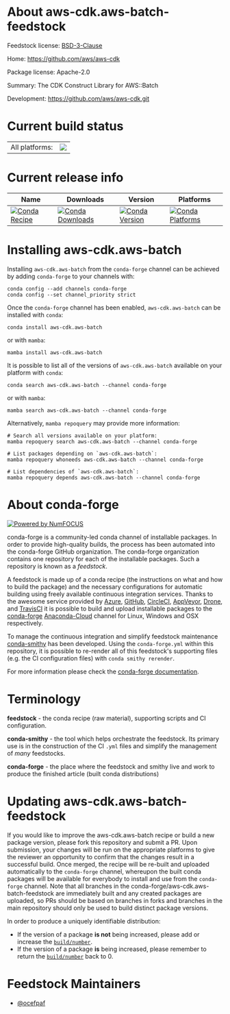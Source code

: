 About aws-cdk.aws-batch-feedstock
=================================

Feedstock license: [BSD-3-Clause](https://github.com/conda-forge/aws-cdk.aws-batch-feedstock/blob/main/LICENSE.txt)

Home: https://github.com/aws/aws-cdk

Package license: Apache-2.0

Summary: The CDK Construct Library for AWS::Batch

Development: https://github.com/aws/aws-cdk.git

Current build status
====================


<table><tr><td>All platforms:</td>
    <td>
      <a href="https://dev.azure.com/conda-forge/feedstock-builds/_build/latest?definitionId=19930&branchName=main">
        <img src="https://dev.azure.com/conda-forge/feedstock-builds/_apis/build/status/aws-cdk.aws-batch-feedstock?branchName=main">
      </a>
    </td>
  </tr>
</table>

Current release info
====================

| Name | Downloads | Version | Platforms |
| --- | --- | --- | --- |
| [![Conda Recipe](https://img.shields.io/badge/recipe-aws--cdk.aws--batch-green.svg)](https://anaconda.org/conda-forge/aws-cdk.aws-batch) | [![Conda Downloads](https://img.shields.io/conda/dn/conda-forge/aws-cdk.aws-batch.svg)](https://anaconda.org/conda-forge/aws-cdk.aws-batch) | [![Conda Version](https://img.shields.io/conda/vn/conda-forge/aws-cdk.aws-batch.svg)](https://anaconda.org/conda-forge/aws-cdk.aws-batch) | [![Conda Platforms](https://img.shields.io/conda/pn/conda-forge/aws-cdk.aws-batch.svg)](https://anaconda.org/conda-forge/aws-cdk.aws-batch) |

Installing aws-cdk.aws-batch
============================

Installing `aws-cdk.aws-batch` from the `conda-forge` channel can be achieved by adding `conda-forge` to your channels with:

```
conda config --add channels conda-forge
conda config --set channel_priority strict
```

Once the `conda-forge` channel has been enabled, `aws-cdk.aws-batch` can be installed with `conda`:

```
conda install aws-cdk.aws-batch
```

or with `mamba`:

```
mamba install aws-cdk.aws-batch
```

It is possible to list all of the versions of `aws-cdk.aws-batch` available on your platform with `conda`:

```
conda search aws-cdk.aws-batch --channel conda-forge
```

or with `mamba`:

```
mamba search aws-cdk.aws-batch --channel conda-forge
```

Alternatively, `mamba repoquery` may provide more information:

```
# Search all versions available on your platform:
mamba repoquery search aws-cdk.aws-batch --channel conda-forge

# List packages depending on `aws-cdk.aws-batch`:
mamba repoquery whoneeds aws-cdk.aws-batch --channel conda-forge

# List dependencies of `aws-cdk.aws-batch`:
mamba repoquery depends aws-cdk.aws-batch --channel conda-forge
```


About conda-forge
=================

[![Powered by
NumFOCUS](https://img.shields.io/badge/powered%20by-NumFOCUS-orange.svg?style=flat&colorA=E1523D&colorB=007D8A)](https://numfocus.org)

conda-forge is a community-led conda channel of installable packages.
In order to provide high-quality builds, the process has been automated into the
conda-forge GitHub organization. The conda-forge organization contains one repository
for each of the installable packages. Such a repository is known as a *feedstock*.

A feedstock is made up of a conda recipe (the instructions on what and how to build
the package) and the necessary configurations for automatic building using freely
available continuous integration services. Thanks to the awesome service provided by
[Azure](https://azure.microsoft.com/en-us/services/devops/), [GitHub](https://github.com/),
[CircleCI](https://circleci.com/), [AppVeyor](https://www.appveyor.com/),
[Drone](https://cloud.drone.io/welcome), and [TravisCI](https://travis-ci.com/)
it is possible to build and upload installable packages to the
[conda-forge](https://anaconda.org/conda-forge) [Anaconda-Cloud](https://anaconda.org/)
channel for Linux, Windows and OSX respectively.

To manage the continuous integration and simplify feedstock maintenance
[conda-smithy](https://github.com/conda-forge/conda-smithy) has been developed.
Using the ``conda-forge.yml`` within this repository, it is possible to re-render all of
this feedstock's supporting files (e.g. the CI configuration files) with ``conda smithy rerender``.

For more information please check the [conda-forge documentation](https://conda-forge.org/docs/).

Terminology
===========

**feedstock** - the conda recipe (raw material), supporting scripts and CI configuration.

**conda-smithy** - the tool which helps orchestrate the feedstock.
                   Its primary use is in the construction of the CI ``.yml`` files
                   and simplify the management of *many* feedstocks.

**conda-forge** - the place where the feedstock and smithy live and work to
                  produce the finished article (built conda distributions)


Updating aws-cdk.aws-batch-feedstock
====================================

If you would like to improve the aws-cdk.aws-batch recipe or build a new
package version, please fork this repository and submit a PR. Upon submission,
your changes will be run on the appropriate platforms to give the reviewer an
opportunity to confirm that the changes result in a successful build. Once
merged, the recipe will be re-built and uploaded automatically to the
`conda-forge` channel, whereupon the built conda packages will be available for
everybody to install and use from the `conda-forge` channel.
Note that all branches in the conda-forge/aws-cdk.aws-batch-feedstock are
immediately built and any created packages are uploaded, so PRs should be based
on branches in forks and branches in the main repository should only be used to
build distinct package versions.

In order to produce a uniquely identifiable distribution:
 * If the version of a package **is not** being increased, please add or increase
   the [``build/number``](https://docs.conda.io/projects/conda-build/en/latest/resources/define-metadata.html#build-number-and-string).
 * If the version of a package **is** being increased, please remember to return
   the [``build/number``](https://docs.conda.io/projects/conda-build/en/latest/resources/define-metadata.html#build-number-and-string)
   back to 0.

Feedstock Maintainers
=====================

* [@ocefpaf](https://github.com/ocefpaf/)

